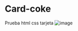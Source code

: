 # Card-coke
Prueba html css tarjeta 
![image](https://user-images.githubusercontent.com/104536371/233818886-9f76fb8e-67a1-471c-a060-8a4c8ae8911a.png)
